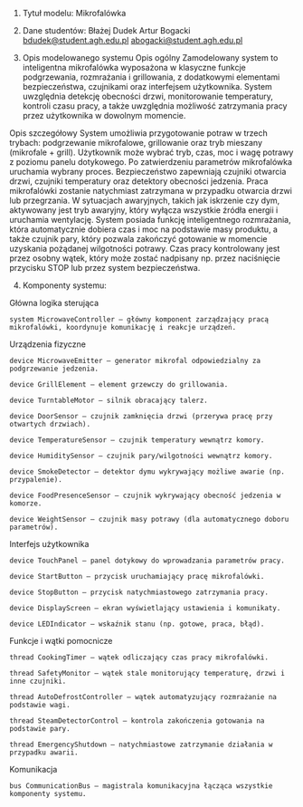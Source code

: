1. Tytuł modelu:
Mikrofalówka

2. Dane studentów:
Błażej Dudek
Artur Bogacki
bdudek@student.agh.edu.pl
abogacki@student.agh.edu.pl

3. Opis modelowanego systemu
Opis ogólny
Zamodelowany system to inteligentna mikrofalówka wyposażona w klasyczne funkcje podgrzewania, rozmrażania i grillowania, z dodatkowymi elementami bezpieczeństwa, czujnikami oraz interfejsem użytkownika. System uwzględnia detekcję obecności drzwi, monitorowanie temperatury, kontroli czasu pracy, a także uwzględnia możliwość zatrzymania pracy przez użytkownika w dowolnym momencie.

Opis szczegółowy
System umożliwia przygotowanie potraw w trzech trybach: podgrzewanie mikrofalowe, grillowanie oraz tryb mieszany (mikrofale + grill). Użytkownik może wybrać tryb, czas, moc i wagę potrawy z poziomu panelu dotykowego. Po zatwierdzeniu parametrów mikrofalówka uruchamia wybrany proces.
Bezpieczeństwo zapewniają czujniki otwarcia drzwi, czujniki temperatury oraz detektory obecności jedzenia. Praca mikrofalówki zostanie natychmiast zatrzymana w przypadku otwarcia drzwi lub przegrzania. W sytuacjach awaryjnych, takich jak iskrzenie czy dym, aktywowany jest tryb awaryjny, który wyłącza wszystkie źródła energii i uruchamia wentylację.
System posiada funkcję inteligentnego rozmrażania, która automatycznie dobiera czas i moc na podstawie masy produktu, a także czujnik pary, który pozwala zakończyć gotowanie w momencie uzyskania pożądanej wilgotności potrawy.
Czas pracy kontrolowany jest przez osobny wątek, który może zostać nadpisany np. przez naciśnięcie przycisku STOP lub przez system bezpieczeństwa.

4. Komponenty systemu:

Główna logika sterująca

    system MicrowaveController – główny komponent zarządzający pracą mikrofalówki, koordynuje komunikację i reakcje urządzeń.

Urządzenia fizyczne

    device MicrowaveEmitter – generator mikrofal odpowiedzialny za podgrzewanie jedzenia.

    device GrillElement – element grzewczy do grillowania.

    device TurntableMotor – silnik obracający talerz.

    device DoorSensor – czujnik zamknięcia drzwi (przerywa pracę przy otwartych drzwiach).

    device TemperatureSensor – czujnik temperatury wewnątrz komory.

    device HumiditySensor – czujnik pary/wilgotności wewnątrz komory.

    device SmokeDetector – detektor dymu wykrywający możliwe awarie (np. przypalenie).

    device FoodPresenceSensor – czujnik wykrywający obecność jedzenia w komorze.

    device WeightSensor – czujnik masy potrawy (dla automatycznego doboru parametrów).

Interfejs użytkownika

    device TouchPanel – panel dotykowy do wprowadzania parametrów pracy.

    device StartButton – przycisk uruchamiający pracę mikrofalówki.

    device StopButton – przycisk natychmiastowego zatrzymania pracy.

    device DisplayScreen – ekran wyświetlający ustawienia i komunikaty.

    device LEDIndicator – wskaźnik stanu (np. gotowe, praca, błąd).

Funkcje i wątki pomocnicze

    thread CookingTimer – wątek odliczający czas pracy mikrofalówki.

    thread SafetyMonitor – wątek stale monitorujący temperaturę, drzwi i inne czujniki.

    thread AutoDefrostController – wątek automatyzujący rozmrażanie na podstawie wagi.

    thread SteamDetectorControl – kontrola zakończenia gotowania na podstawie pary.

    thread EmergencyShutdown – natychmiastowe zatrzymanie działania w przypadku awarii.

Komunikacja

    bus CommunicationBus – magistrala komunikacyjna łącząca wszystkie komponenty systemu.
